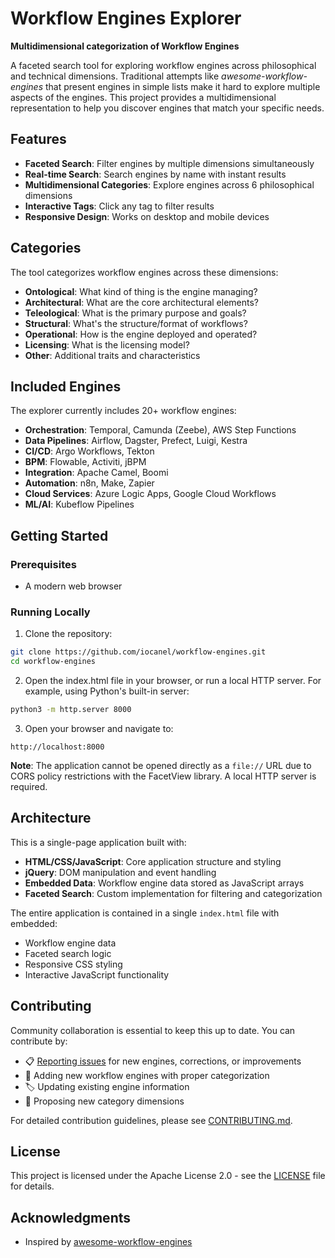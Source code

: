 # Workflow Engines Explorer

**Multidimensional categorization of Workflow Engines**

A faceted search tool for exploring workflow engines across philosophical and technical dimensions. 
Traditional attempts like *awesome-workflow-engines* that present engines in simple lists make it hard to explore multiple aspects of the engines. 
This project provides a multidimensional representation to help you discover engines that match your specific needs.

## Features

- **Faceted Search**: Filter engines by multiple dimensions simultaneously
- **Real-time Search**: Search engines by name with instant results
- **Multidimensional Categories**: Explore engines across 6 philosophical dimensions
- **Interactive Tags**: Click any tag to filter results
- **Responsive Design**: Works on desktop and mobile devices

## Categories

The tool categorizes workflow engines across these dimensions:

- **Ontological**: What kind of thing is the engine managing?
- **Architectural**: What are the core architectural elements?
- **Teleological**: What is the primary purpose and goals?
- **Structural**: What's the structure/format of workflows?
- **Operational**: How is the engine deployed and operated?
- **Licensing**: What is the licensing model?
- **Other**: Additional traits and characteristics

## Included Engines

The explorer currently includes 20+ workflow engines:

- **Orchestration**: Temporal, Camunda (Zeebe), AWS Step Functions
- **Data Pipelines**: Airflow, Dagster, Prefect, Luigi, Kestra
- **CI/CD**: Argo Workflows, Tekton
- **BPM**: Flowable, Activiti, jBPM
- **Integration**: Apache Camel, Boomi
- **Automation**: n8n, Make, Zapier
- **Cloud Services**: Azure Logic Apps, Google Cloud Workflows
- **ML/AI**: Kubeflow Pipelines

## Getting Started

### Prerequisites

- A modern web browser

### Running Locally

1. Clone the repository:
```bash
git clone https://github.com/iocanel/workflow-engines.git
cd workflow-engines
```

2. Open the index.html file in your browser, or run a local HTTP server. For example, using Python's built-in server:
```bash
python3 -m http.server 8000
```

3. Open your browser and navigate to:
```
http://localhost:8000
```

**Note**: The application cannot be opened directly as a `file://` URL due to CORS policy restrictions with the FacetView library. A local HTTP server is required.

## Architecture

This is a single-page application built with:

- **HTML/CSS/JavaScript**: Core application structure and styling
- **jQuery**: DOM manipulation and event handling
- **Embedded Data**: Workflow engine data stored as JavaScript arrays
- **Faceted Search**: Custom implementation for filtering and categorization

The entire application is contained in a single `index.html` file with embedded:
- Workflow engine data
- Faceted search logic
- Responsive CSS styling
- Interactive JavaScript functionality

## Contributing

Community collaboration is essential to keep this up to date. You can contribute by:

- 📋 [Reporting issues](https://github.com/iocanel/workflow-engines/issues) for new engines, corrections, or improvements
- 🚀 Adding new workflow engines with proper categorization
- 🏷️ Updating existing engine information
- 📂 Proposing new category dimensions

For detailed contribution guidelines, please see [CONTRIBUTING.md](CONTRIBUTING.md).

## License

This project is licensed under the Apache License 2.0 - see the [LICENSE](LICENSE) file for details.

## Acknowledgments

- Inspired by [awesome-workflow-engines](https://github.com/meirwah/awesome-workflow-engines)
